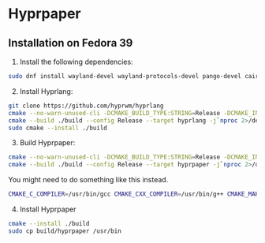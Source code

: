# Hyprpaper

## Installation on Fedora 39

1. Install the following dependencies:

```bash
sudo dnf install wayland-devel wayland-protocols-devel pango-devel cairo-devel file-devel libglvnd-devel libglvnd-core-devel libjpeg-turbo-devel libwebp-devel gcc-c++ cmake wlroots wlroots-devel build-ninja
```

2. Install Hyprlang:

```bash
git clone https://github.com/hyprwm/hyprlang
cmake --no-warn-unused-cli -DCMAKE_BUILD_TYPE:STRING=Release -DCMAKE_INSTALL_PREFIX:PATH=/usr -S . -B ./build
cmake --build ./build --config Release --target hyprlang -j`nproc 2>/dev/null || getconf NPROCESSORS_CONF`
sudo cmake --install ./build
```

3. Build Hyprpaper:

```bash
cmake --no-warn-unused-cli -DCMAKE_BUILD_TYPE:STRING=Release -DCMAKE_INSTALL_PREFIX:PATH=/usr -S . -B ./build
cmake --build ./build --config Release --target hyprpaper -j`nproc 2>/dev/null || getconf NPROCESSORS_CONF`
```

You might need to do something like this instead.

```bash
CMAKE_C_COMPILER=/usr/bin/gcc CMAKE_CXX_COMPILER=/usr/bin/g++ CMAKE_MAKE_PROGRAM=/usr/bin/ninja make all
```

4. Install Hyprpaper

```bash
cmake --install ./build
sudo cp build/hyprpaper /usr/bin
```

